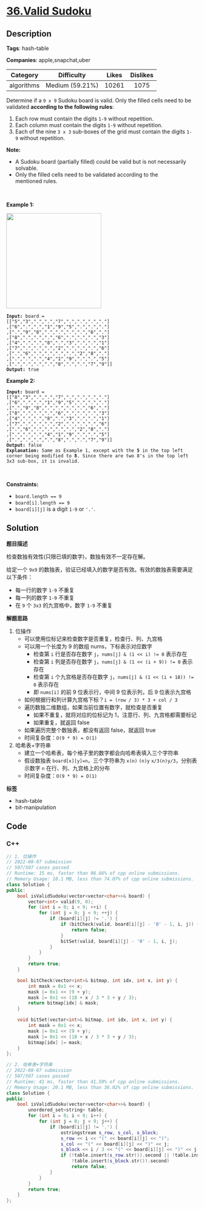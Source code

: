 # [36.Valid Sudoku](https://leetcode.com/problems/valid-sudoku/description/)

## Description

**Tags**: hash-table

**Companies**: apple,snapchat,uber

|  Category  |   Difficulty    | Likes | Dislikes |
| :--------: | :-------------: | :---: | :------: |
| algorithms | Medium (59.21%) | 10261 |   1075   |

<p>Determine if a&nbsp;<code>9 x 9</code> Sudoku board&nbsp;is valid.&nbsp;Only the filled cells need to be validated&nbsp;<strong>according to the following rules</strong>:</p>
<ol>
  <li>Each row&nbsp;must contain the&nbsp;digits&nbsp;<code>1-9</code> without repetition.</li>
  <li>Each column must contain the digits&nbsp;<code>1-9</code>&nbsp;without repetition.</li>
  <li>Each of the nine&nbsp;<code>3 x 3</code> sub-boxes of the grid must contain the digits&nbsp;<code>1-9</code>&nbsp;without repetition.</li>
</ol>
<p><strong>Note:</strong></p>
<ul>
  <li>A Sudoku board (partially filled) could be valid but is not necessarily solvable.</li>
  <li>Only the filled cells need to be validated according to the mentioned&nbsp;rules.</li>
</ul>
<p>&nbsp;</p>
<p><strong class="example">Example 1:</strong></p>
<img src="https://upload.wikimedia.org/wikipedia/commons/thumb/f/ff/Sudoku-by-L2G-20050714.svg/250px-Sudoku-by-L2G-20050714.svg.png" style="height:250px; width:250px" />
<pre><code><strong>Input:</strong> board =
[[&quot;5&quot;,&quot;3&quot;,&quot;.&quot;,&quot;.&quot;,&quot;7&quot;,&quot;.&quot;,&quot;.&quot;,&quot;.&quot;,&quot;.&quot;]
,[&quot;6&quot;,&quot;.&quot;,&quot;.&quot;,&quot;1&quot;,&quot;9&quot;,&quot;5&quot;,&quot;.&quot;,&quot;.&quot;,&quot;.&quot;]
,[&quot;.&quot;,&quot;9&quot;,&quot;8&quot;,&quot;.&quot;,&quot;.&quot;,&quot;.&quot;,&quot;.&quot;,&quot;6&quot;,&quot;.&quot;]
,[&quot;8&quot;,&quot;.&quot;,&quot;.&quot;,&quot;.&quot;,&quot;6&quot;,&quot;.&quot;,&quot;.&quot;,&quot;.&quot;,&quot;3&quot;]
,[&quot;4&quot;,&quot;.&quot;,&quot;.&quot;,&quot;8&quot;,&quot;.&quot;,&quot;3&quot;,&quot;.&quot;,&quot;.&quot;,&quot;1&quot;]
,[&quot;7&quot;,&quot;.&quot;,&quot;.&quot;,&quot;.&quot;,&quot;2&quot;,&quot;.&quot;,&quot;.&quot;,&quot;.&quot;,&quot;6&quot;]
,[&quot;.&quot;,&quot;6&quot;,&quot;.&quot;,&quot;.&quot;,&quot;.&quot;,&quot;.&quot;,&quot;2&quot;,&quot;8&quot;,&quot;.&quot;]
,[&quot;.&quot;,&quot;.&quot;,&quot;.&quot;,&quot;4&quot;,&quot;1&quot;,&quot;9&quot;,&quot;.&quot;,&quot;.&quot;,&quot;5&quot;]
,[&quot;.&quot;,&quot;.&quot;,&quot;.&quot;,&quot;.&quot;,&quot;8&quot;,&quot;.&quot;,&quot;.&quot;,&quot;7&quot;,&quot;9&quot;]]
<strong>Output:</strong> true</code></pre>
<p><strong class="example">Example 2:</strong></p>
<pre><code><strong>Input:</strong> board =
[[&quot;8&quot;,&quot;3&quot;,&quot;.&quot;,&quot;.&quot;,&quot;7&quot;,&quot;.&quot;,&quot;.&quot;,&quot;.&quot;,&quot;.&quot;]
,[&quot;6&quot;,&quot;.&quot;,&quot;.&quot;,&quot;1&quot;,&quot;9&quot;,&quot;5&quot;,&quot;.&quot;,&quot;.&quot;,&quot;.&quot;]
,[&quot;.&quot;,&quot;9&quot;,&quot;8&quot;,&quot;.&quot;,&quot;.&quot;,&quot;.&quot;,&quot;.&quot;,&quot;6&quot;,&quot;.&quot;]
,[&quot;8&quot;,&quot;.&quot;,&quot;.&quot;,&quot;.&quot;,&quot;6&quot;,&quot;.&quot;,&quot;.&quot;,&quot;.&quot;,&quot;3&quot;]
,[&quot;4&quot;,&quot;.&quot;,&quot;.&quot;,&quot;8&quot;,&quot;.&quot;,&quot;3&quot;,&quot;.&quot;,&quot;.&quot;,&quot;1&quot;]
,[&quot;7&quot;,&quot;.&quot;,&quot;.&quot;,&quot;.&quot;,&quot;2&quot;,&quot;.&quot;,&quot;.&quot;,&quot;.&quot;,&quot;6&quot;]
,[&quot;.&quot;,&quot;6&quot;,&quot;.&quot;,&quot;.&quot;,&quot;.&quot;,&quot;.&quot;,&quot;2&quot;,&quot;8&quot;,&quot;.&quot;]
,[&quot;.&quot;,&quot;.&quot;,&quot;.&quot;,&quot;4&quot;,&quot;1&quot;,&quot;9&quot;,&quot;.&quot;,&quot;.&quot;,&quot;5&quot;]
,[&quot;.&quot;,&quot;.&quot;,&quot;.&quot;,&quot;.&quot;,&quot;8&quot;,&quot;.&quot;,&quot;.&quot;,&quot;7&quot;,&quot;9&quot;]]
<strong>Output:</strong> false
<strong>Explanation:</strong> Same as Example 1, except with the <strong>5</strong> in the top left corner being modified to <strong>8</strong>. Since there are two 8&#39;s in the top left 3x3 sub-box, it is invalid.</code></pre>
<p>&nbsp;</p>
<p><strong>Constraints:</strong></p>
<ul>
  <li><code>board.length == 9</code></li>
  <li><code>board[i].length == 9</code></li>
  <li><code>board[i][j]</code> is a digit <code>1-9</code> or <code>&#39;.&#39;</code>.</li>
</ul>

## Solution

**题目描述**

检查数独有效性(只限已填的数字)，数独有效不一定存在解。

给定一个 `9x9` 的数独表，验证已经填入的数字是否有效。有效的数独表需要满足以下条件：

- 每一行的数字 `1-9` 不重复
- 每一列的数字 `1-9` 不重复
- 在 `9` 个 `3x3` 的九宫格中，数字 `1-9` 不重复

**解题思路**

1. 位操作
   - 可以使用位标记来检查数字是否重复，检查行、列、九宫格
   - 可以用一个长度为 9 的数组 nums，下标表示对应数字
     - 检查第 `i` 行是否存在数字 `j`，`nums[j] & (1 << i) != 0` 表示存在
     - 检查第 `i` 列是否存在数字 `j`，`nums[j] & (1 << (i + 9)) != 0` 表示存在
     - 检查第 `i` 个九宫格是否存在数字 `j`，`nums[j] & (1 << (i + 18)) != 0` 表示存在
     - 即 `nums[i]` 的前 9 位表示行，中间 9 位表示列，后 9 位表示九宫格
   - 如何根据行和列计算九宫格下标？`i = (row / 3) * 3 + col / 3`
   - 遍历数独二维数组，如果当前位置有数字，就检查是否重复
     - 如果不重复，就将对应的位标记为 1，注意行、列、九宫格都需要标记
     - 如果重复，就返回 false
   - 如果遍历完整个数独表，都没有返回 false，就返回 true
   - 时间复杂度：`O(9 * 9) = O(1)`
2. 哈希表+字符串
   - 建立一个哈希表，每个格子里的数字都会向哈希表填入三个字符串
   - 假设数独表 `board[x][y]=n`，三个字符串为 `x(n)` `(n)y` `x/3(n)y/3`，分别表示数字 `n` 在行、列、九宫格上的分布
   - 时间复杂度：`O(9 * 9) = O(1)`

**标签**

- hash-table
- bit-manipulation

<!-- code start -->
## Code

### C++

```cpp
// 1. 位操作
// 2022-08-07 submission
// 507/507 cases passed
// Runtime: 15 ms, faster than 98.66% of cpp online submissions.
// Memory Usage: 18.1 MB, less than 74.07% of cpp online submissions.
class Solution {
public:
    bool isValidSudoku(vector<vector<char>>& board) {
        vector<int> valid(9, 0);
        for (int i = 0; i < 9; ++i) {
            for (int j = 0; j < 9; ++j) {
                if (board[i][j] != '.') {
                    if (bitCheck(valid, board[i][j] - '0' - 1, i, j)) {
                        return false;
                    }
                    bitSet(valid, board[i][j] - '0' - 1, i, j);
                }
            }
        }
        return true;
    }

    bool bitCheck(vector<int>& bitmap, int idx, int x, int y) {
        int mask = 0x1 << x;
        mask |= 0x1 << (9 + y);
        mask |= 0x1 << (18 + x / 3 * 3 + y / 3);
        return bitmap[idx] & mask;
    }

    void bitSet(vector<int>& bitmap, int idx, int x, int y) {
        int mask = 0x1 << x;
        mask |= 0x1 << (9 + y);
        mask |= 0x1 << (18 + x / 3 * 3 + y / 3);
        bitmap[idx] |= mask;
    }
};
```

```cpp
// 2. 哈希表+字符串
// 2022-08-07 submission
// 507/507 cases passed
// Runtime: 41 ms, faster than 41.59% of cpp online submissions.
// Memory Usage: 20.1 MB, less than 36.02% of cpp online submissions.
class Solution {
public:
    bool isValidSudoku(vector<vector<char>>& board) {
        unordered_set<string> table;
        for (int i = 0; i < 9; i++) {
            for (int j = 0; j < 9; j++) {
                if (board[i][j] != '.') {
                    ostringstream s_row, s_col, s_block;
                    s_row << i << "(" << board[i][j] << ")";
                    s_col << "(" << board[i][j] << ")" << j;
                    s_block << i / 3 << "(" << board[i][j] << ")" << j / 3;
                    if (!table.insert(s_row.str()).second || !table.insert(s_col.str()).second ||
                        !table.insert(s_block.str()).second)
                        return false;
                }
            }
        }
        return true;
    }
};
```

<!-- code end -->
